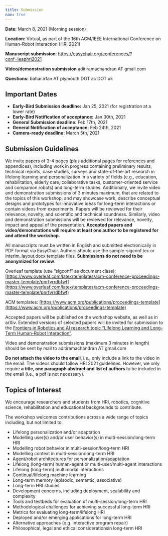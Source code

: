 ```yaml
---
title: Submission
nav: true
---
```


**Date:** March 8, 2021 (Morning session)

**Location:** Virtual, as part of the 16th ACM/IEEE International Conference on Human-Robot Interaction (HRI 2021)

**Manuscript submission**: https://easychair.org/conferences/?conf=leaphri2021

**Video/demonstration submission** aditiramachandran AT gmail.com

**Questions:** bahar.irfan AT plymouth DOT ac DOT uk


## Important Dates

 - **Early-Bird Submission deadline:** Jan 25, 2021 (for registration at a lower rate)
 - **Early-Bird Notification of acceptance:** Jan 30th, 2021
 - **General Submission deadline:** Feb 17th, 2021
 - **General Notification of acceptance:** Feb 24th, 2021
 - **Camera-ready deadline:** March 5th, 2021


## Submission Guidelines

We invite papers of 3-4 pages (plus additional pages for references and appendices), including work in progress containing preliminary results, technical reports, case studies, surveys and state-of-the-art research in lifelong learning and personalization in a variety of fields (e.g., education, rehabilitation, elderly care, collaborative tasks, customer-oriented service and companion robots) and long-term studies. Additionally, we invite video and demonstration submissions of 3 minutes maximum, that are related to the topics of this workshop, and may showcase work, describe conceptual designs and prototypes for innovative ideas for long-term interactions or contain videos from experiments. Papers will be reviewed for their relevance, novelty, and scientific and technical soundness. Similarly, video and demonstration submissions will be reviewed for relevance, novelty, impact and appeal of the presentation. **Accepted papers and video/demonstations will require at least one author to be registered for and attend the workshop.**

All manuscripts must be written in English and submitted electronically in PDF format via EasyChair. Authors should use the sample-sigconf.tex or interim_layout.docx template files. **Submissions do not need to be anonymized for review**.

Overleaf template (use “sigconf” as document class): [https://www.overleaf.com/latex/templates/acm-conference-proceedings-master-template/pnrfvrrdbfwt](https://www.overleaf.com/latex/templates/acm-conference-proceedings-master-template/pnrfvrrdbfwt)

ACM templates: [https://www.acm.org/publications/proceedings-template](https://www.acm.org/publications/proceedings-template)

 Accepted papers will be published on the workshop website, as well as in arXiv. Extended versions of selected papers will be invited for submission to the [Frontiers in Robotics and AI research topic “Lifelong Learning and Long-Term Human-Robot Interaction”](https://www.frontiersin.org/research-topics/14495/lifelong-learning-and-long-term-human-robot-interaction).

Video and demonstration submissions (maximum 3 minutes in length) should be sent by mail to aditiramachandran AT gmail.com

**Do not attach the video to the email**, i.e., only include a link to the video in the email. The videos should follow HRI 2021 guidelines. However, we only require **a title, one paragraph abstract and list of authors** to be included in the email (i.e., a pdf is not necessary).

## Topics of Interest

We encourage researchers and students from HRI, robotics, cognitive science, rehabilitation and educational backgrounds to contribute.

The workshop welcomes contributions across a wide range of topics including, but not limited to:

- Lifelong personalization and/or adaptation
- Modelling user(s) and/or user behavior(s) in multi-session/long-term HRI
- Modelling robot behavior in multi-session/long-term HRI
- Modelling context in multi-session/long-term HRI
- Agent/robot architectures for personalization/adaptation
- Lifelong (long-term) human-agent or multi-user/multi-agent interactions
- Lifelong (long-term) multimodal interactions
- Continual/lifelong machine learning
- Long-term memory (episodic, semantic, associative)
- Long-term HRI studies
- Development concerns, including deployment, scalability and complexity
- Tools and testbeds for evaluation of multi-session/long-term HRI
- Methodological challenges for achieving successful long-term HRI
- Metrics for evaluating long-term/lifelong HRI
- Deployed and/or emerging applications for long-term HRI
- Alternative approaches (e.g.  interactive program repair)
- Philosophical, legal and ethical considerationsin long-term HRI

